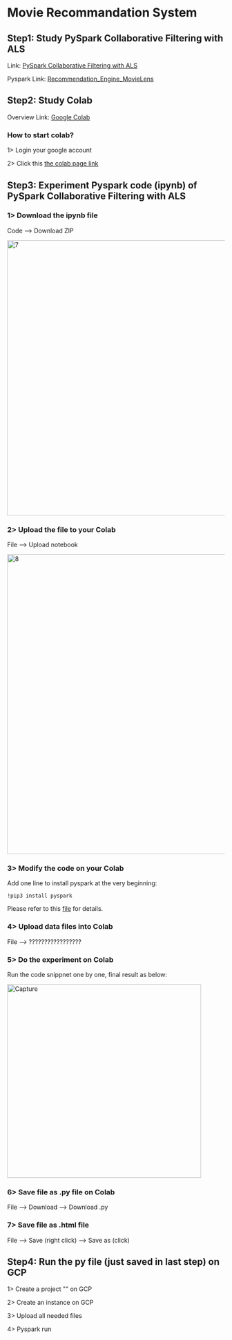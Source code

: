 # Movie Recommandation System

## Step1: Study PySpark Collaborative Filtering with ALS
Link: [PySpark Collaborative Filtering with ALS](https://towardsdatascience.com/build-recommendation-system-with-pyspark-using-alternating-least-squares-als-matrix-factorisation-ebe1ad2e7679)

Pyspark Link: [Recommendation_Engine_MovieLens](https://github.com/snehalnair/als-recommender-pyspark/blob/master/Recommendation_Engine_MovieLens.ipynb)

## Step2: Study Colab

Overview Link: [Google Colab](https://hc.labnet.sfbu.edu/~henry/npu/classes/machine_learning/colab/slide/index_slide.html)

### How to start colab?

1> Login your google account

2> Click this [the colab page link](https://colab.research.google.com/notebooks/intro.ipynb#recent=true)
    
## Step3: Experiment Pyspark code (ipynb) of PySpark Collaborative Filtering with ALS

### 1> Download the ipynb file

Code --> Download ZIP

<img width="638" alt="7" src="https://user-images.githubusercontent.com/52802567/202846220-a915b36c-a853-4a2f-99bc-a4693e407807.PNG">


### 2> Upload the file to your Colab

File --> Upload notebook

<img width="695" alt="8" src="https://user-images.githubusercontent.com/52802567/202846225-50889c1d-a11e-4488-93ae-fcc4638e7df4.PNG">

### 3> Modify the code on your Colab

Add one line to install pyspark at the very beginning:

    !pip3 install pyspark
    
Please refer to this [file](https://github.com/groovyxw/Cloud-Computing/blob/main/Machine%20Learning/Movie%20Recommendation%20System/Recommendation_Engine_MovieLens.ipynb) for details.

### 4> Upload data files into Colab

File --> ?????????????????

### 5> Do the experiment on Colab

Run the code snippnet one by one, final result as below:

<img width="449" alt="Capture" src="https://user-images.githubusercontent.com/52802567/202846547-a5887c2f-fdd7-4ef1-99dd-e5a4b2429414.PNG">

### 6> Save file as .py file on Colab

File --> Download --> Download .py


### 7> Save file as .html file

File --> Save (right click) --> Save as (click)

## Step4: Run the py file (just saved in last step) on GCP

1> Create a project "" on GCP

2> Create an instance on GCP

3> Upload all needed files

4> Pyspark run










